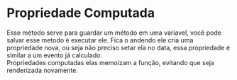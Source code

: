 # Propriedade Computada

Esse método serve para guardar um método em uma variavel, você pode salvar esse metodo é executar ele.
Fica o andendo ele cria uma propriedade nova, ou seja não preciso setar ela no data, essa propriedade é similar a um evento já calculado.
<br>
Propriedades computadas elas memoizam a função, evitando que seja renderizada novamente.
